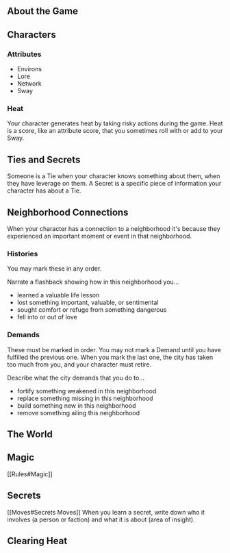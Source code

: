 ## About the Game
## Characters
### Attributes
* Environs
* Lore
* Network
* Sway

### Heat
Your character generates heat by taking risky actions during the game. Heat is a score, like an attribute score, that you sometimes roll with or add to your Sway.
## Ties and Secrets
Someone is a Tie when your character knows something about them, when they have leverage on them. A Secret is a specific piece of information your character has about a Tie.
## Neighborhood Connections
When your character has a connection to a neighborhood it's because they experienced an important moment or event in that neighborhood.

### Histories
You may mark these in any order.

Narrate a flashback showing how in this neighborhood you...
* learned a valuable life lesson
* lost something important, valuable, or sentimental
* sought comfort or refuge from something dangerous
* fell into or out of love
### Demands
These must be marked in order. You may not mark a Demand until you have fulfilled the previous one. When you mark the last one, the city has taken too much from you, and your character must retire.

Describe what the city demands that you do to... 
* fortify something weakened in this neighborhood
* replace something missing in this neighborhood
* build something new in this neighborhood
* remove something ailing this neighborhood

## The World

## Magic
[[Rules#Magic]]

## Secrets
[[Moves#Secrets Moves]]
When you learn a secret, write down who it involves (a person or faction) and what it is about (area of insight).


## Clearing Heat

